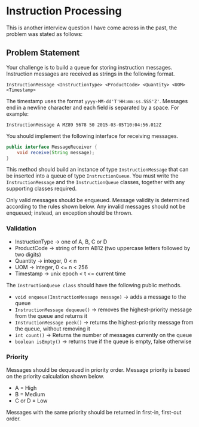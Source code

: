 # Instruction Processing

This is another interview question I have come across in the past, the problem was
stated as follows:

## Problem Statement

Your challenge is to build a queue for storing instruction messages. Instruction messages are received
as strings in the following format.

```
InstructionMessage <InstructionType> <ProductCode> <Quantity> <UOM> <Timestamp>
```

The timestamp uses the format ```yyyy-MM-dd'T'HH:mm:ss.SSS'Z'```. Messages end in a newline character and
each field is separated by a space. For example:

```
InstructionMessage A MZ89 5678 50 2015-03-05T10:04:56.012Z
```

You should implement the following interface for receiving messages.

```java
public interface MessageReceiver {
    void receive(String message);
}
```

This method should build an instance of type ```InstructionMessage```
that can be inserted into a queue of type ```InstructionQueue```.
You must write the ```InstructionMessage``` and the ```InstructionQueue``` classes,
together with any supporting classes required.

Only valid messages should be enqueued. Message validity is determined according to
the rules shown below. Any invalid messages should not be enqueued; instead,
an exception should be thrown.

### Validation

* InstructionType -> one of A, B, C or D
* ProductCode -> string of form AB12 (two uppercase letters followed by two digits)
* Quantity -> integer, 0 < n
* UOM  -> integer, 0 <= n < 256
* Timestamp -> unix epoch < t <= current time

The ```InstructionQueue class``` should have the following public methods.

* ```void enqueue(InstructionMessage message)``` -> adds a message to the queue
* ```InstructionMessage dequeue()``` -> removes the highest-priority message from the queue and returns it
* ```InstructionMessage peek()``` -> returns the highest-priority message from the queue, without removing it
* ```int count()``` -> Returns the number of messages currently on the queue
* ```boolean isEmpty()``` -> returns true if the queue is empty, false otherwise

### Priority

Messages should be dequeued in priority order. Message priority is based on the priority calculation shown below.

* A = High
* B = Medium
* C or D = Low

Messages with the same priority should be returned in first-in, first-out order.
